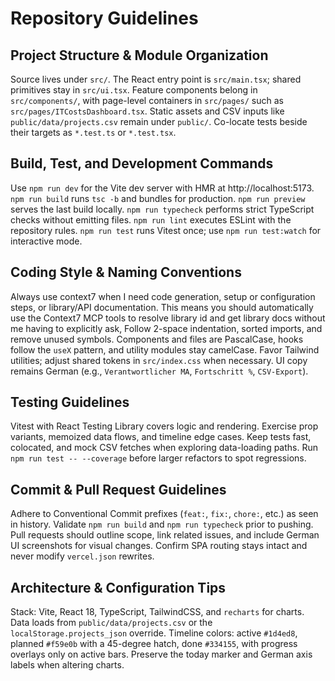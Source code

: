# Repository Guidelines

## Project Structure & Module Organization
Source lives under `src/`. The React entry point is `src/main.tsx`; shared primitives stay in `src/ui.tsx`. Feature components belong in `src/components/`, with page-level containers in `src/pages/` such as `src/pages/ITCostsDashboard.tsx`. Static assets and CSV inputs like `public/data/projects.csv` remain under `public/`. Co-locate tests beside their targets as `*.test.ts` or `*.test.tsx`.

## Build, Test, and Development Commands
Use `npm run dev` for the Vite dev server with HMR at http://localhost:5173. `npm run build` runs `tsc -b` and bundles for production. `npm run preview` serves the last build locally. `npm run typecheck` performs strict TypeScript checks without emitting files. `npm run lint` executes ESLint with the repository rules. `npm run test` runs Vitest once; use `npm run test:watch` for interactive mode.

## Coding Style & Naming Conventions
Always use context7 when I need code generation, setup or configuration steps, or
library/API documentation. This means you should automatically use the Context7 MCP
tools to resolve library id and get library docs without me having to explicitly ask, Follow 2-space indentation, sorted imports, and remove unused symbols. Components and files are PascalCase, hooks follow the `useX` pattern, and utility modules stay camelCase. Favor Tailwind utilities; adjust shared tokens in `src/index.css` when necessary. UI copy remains German (e.g., `Verantwortlicher MA`, `Fortschritt %`, `CSV-Export`).

## Testing Guidelines
Vitest with React Testing Library covers logic and rendering. Exercise prop variants, memoized data flows, and timeline edge cases. Keep tests fast, colocated, and mock CSV fetches when exploring data-loading paths. Run `npm run test -- --coverage` before larger refactors to spot regressions.

## Commit & Pull Request Guidelines
Adhere to Conventional Commit prefixes (`feat:`, `fix:`, `chore:`, etc.) as seen in history. Validate `npm run build` and `npm run typecheck` prior to pushing. Pull requests should outline scope, link related issues, and include German UI screenshots for visual changes. Confirm SPA routing stays intact and never modify `vercel.json` rewrites.

## Architecture & Configuration Tips
Stack: Vite, React 18, TypeScript, TailwindCSS, and `recharts` for charts. Data loads from `public/data/projects.csv` or the `localStorage.projects_json` override. Timeline colors: active `#1d4ed8`, planned `#f59e0b` with a 45-degree hatch, done `#334155`, with progress overlays only on active bars. Preserve the today marker and German axis labels when altering charts.
